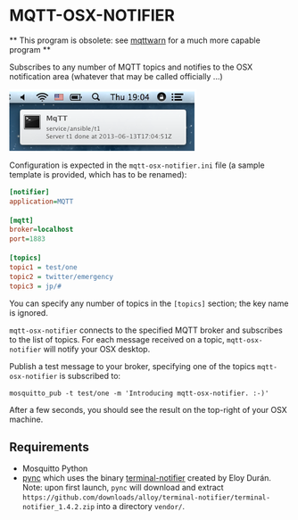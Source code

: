 # MQTT-OSX-NOTIFIER

** This program is obsolete: see [mqttwarn](https://github.com/jpmens/mqttwarn) for a much more capable program **

Subscribes to any number of MQTT topics and notifies to the OSX notification
area (whatever that may be called officially ...)

![OSX notifier](jmbp-620.png)

Configuration is expected in the `mqtt-osx-notifier.ini` file (a sample template is
provided, which has to be renamed):

```ini
[notifier]
application=MQTT

[mqtt]
broker=localhost
port=1883

[topics]
topic1 = test/one
topic2 = twitter/emergency
topic3 = jp/#
```

You can specify any number of topics in the `[topics]` section; the key name
is ignored.

`mqtt-osx-notifier` connects to the specified MQTT broker and subscribes to the list
of topics. For each message received on a topic, `mqtt-osx-notifier` will notify
your OSX desktop.

Publish a test message to your broker, specifying one of the topics `mqtt-osx-notifier` is
subscribed to:

```
mosquitto_pub -t test/one -m 'Introducing mqtt-osx-notifier. :-)'
```

After a few seconds, you should see the result on the top-right of your OSX machine.

## Requirements

* Mosquitto Python
* [pync](https://github.com/setem/pync) which uses the binary [terminal-notifier](https://github.com/alloy/terminal-notifier) created by Eloy Durán. Note:
  upon first launch, `pync` will download and extract `https://github.com/downloads/alloy/terminal-notifier/terminal-notifier_1.4.2.zip` into a directory `vendor/`.
